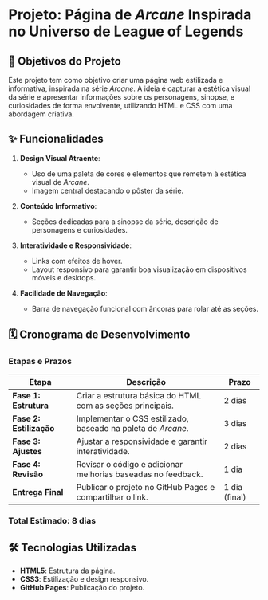 # Projeto: Página de *Arcane* Inspirada no Universo de League of Legends

## 🎯 Objetivos do Projeto
Este projeto tem como objetivo criar uma página web estilizada e informativa, inspirada na série *Arcane*. A ideia é capturar a estética visual da série e apresentar informações sobre os personagens, sinopse, e curiosidades de forma envolvente, utilizando HTML e CSS com uma abordagem criativa.

## ✨ Funcionalidades
1. **Design Visual Atraente**: 
   - Uso de uma paleta de cores e elementos que remetem à estética visual de *Arcane*.
   - Imagem central destacando o pôster da série.

2. **Conteúdo Informativo**:
   - Seções dedicadas para a sinopse da série, descrição de personagens e curiosidades.

3. **Interatividade e Responsividade**:
   - Links com efeitos de hover.
   - Layout responsivo para garantir boa visualização em dispositivos móveis e desktops.

4. **Facilidade de Navegação**:
   - Barra de navegação funcional com âncoras para rolar até as seções.

## 🗓️ Cronograma de Desenvolvimento

### Etapas e Prazos
| Etapa                   | Descrição                                                       | Prazo            |
|-------------------------|-----------------------------------------------------------------|------------------|
| **Fase 1: Estrutura**   | Criar a estrutura básica do HTML com as seções principais.      | 2 dias           |
| **Fase 2: Estilização** | Implementar o CSS estilizado, baseado na paleta de *Arcane*.    | 3 dias           |
| **Fase 3: Ajustes**     | Ajustar a responsividade e garantir interatividade.             | 2 dias           |
| **Fase 4: Revisão**     | Revisar o código e adicionar melhorias baseadas no feedback.    | 1 dia            |
| **Entrega Final**       | Publicar o projeto no GitHub Pages e compartilhar o link.       | 1 dia (final)    |

### Total Estimado: **8 dias**

## 🛠️ Tecnologias Utilizadas
- **HTML5**: Estrutura da página.
- **CSS3**: Estilização e design responsivo.
- **GitHub Pages**: Publicação do projeto.
